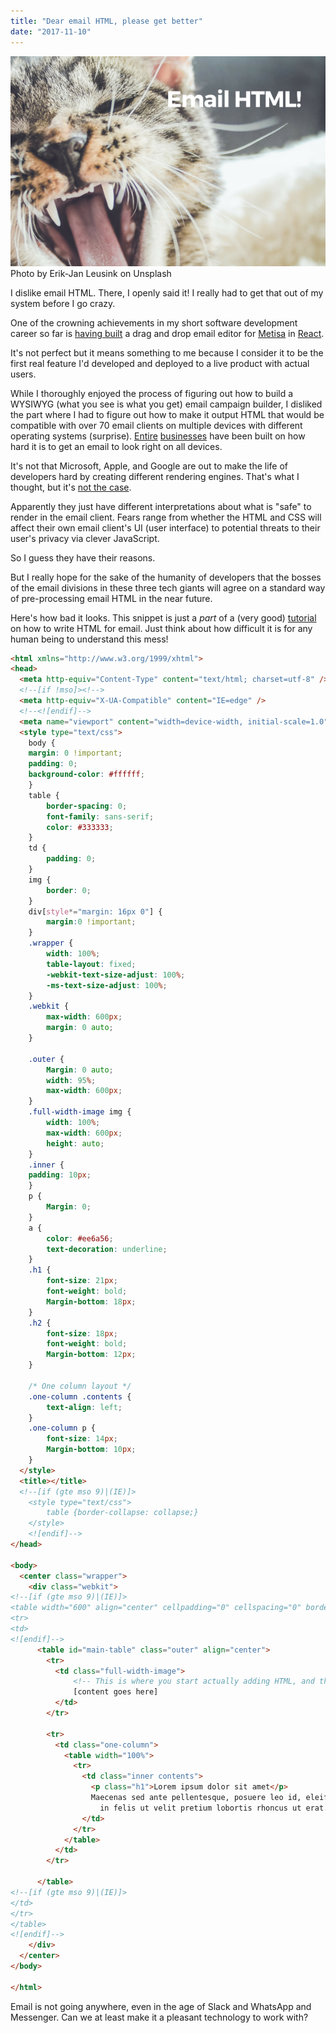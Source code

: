 ```yaml
---
title: "Dear email HTML, please get better"
date: "2017-11-10"
---
```


![i hate email html banner with a cat with mouth open wide looking unhappy](images/BSP-i-hate-email-html.png) Photo by Erik-Jan Leusink on Unsplash

I dislike email HTML. There, I openly said it! I really had to get that out of my system before I go crazy.

One of the crowning achievements in my short software development career so far is [having built](/2017-05-21-building-app-features-2017/) a drag and drop email editor for [Metisa](https://askmetisa.com) in [React](https://reactjs.org/).

It's not perfect but it means something to me because I consider it to be the first real feature I'd developed and deployed to a live product with actual users.

While I thoroughly enjoyed the process of figuring out how to build a WYSIWYG (what you see is what you get) email campaign builder, I disliked the part where I had to figure out how to make it output HTML that would be compatible with over 70 email clients on multiple devices with different operating systems (surprise). [Entire](https://litmus.com/) [businesses](https://www.emailonacid.com/) have been built on how hard it is to get an email to look right on all devices.

It's not that Microsoft, Apple, and Google are out to make the life of developers hard by creating different rendering engines. That's what I thought, but it's [not the case](https://litmus.com/help/email-clients/rendering-engines/).

Apparently they just have different interpretations about what is "safe" to render in the email client. Fears range from whether the HTML and CSS will affect their own email client's UI (user interface) to potential threats to their user's privacy via clever JavaScript.

So I guess they have their reasons.

But I really hope for the sake of the humanity of developers that the bosses of the email divisions in these three tech giants will agree on a standard way of pre-processing email HTML in the near future.

Here's how bad it looks. This snippet is just a _part_ of a (very good) [tutorial](https://webdesign.tutsplus.com/tutorials/creating-a-future-proof-responsive-email-without-media-queries--cms-23919) on how to write HTML for email. Just think about how difficult it is for any human being to understand this mess!

```html
<html xmlns="http://www.w3.org/1999/xhtml">
<head>
  <meta http-equiv="Content-Type" content="text/html; charset=utf-8" />
  <!--[if !mso]><!-->
  <meta http-equiv="X-UA-Compatible" content="IE=edge" />
  <!--<![endif]-->
  <meta name="viewport" content="width=device-width, initial-scale=1.0">
  <style type="text/css">
    body {
    margin: 0 !important;
    padding: 0;
    background-color: #ffffff;
    }
    table {
        border-spacing: 0;
        font-family: sans-serif;
        color: #333333;
    }
    td {
        padding: 0;
    }
    img {
        border: 0;
    }
    div[style*="margin: 16px 0"] { 
        margin:0 !important;
    }
    .wrapper {
        width: 100%;
        table-layout: fixed;
        -webkit-text-size-adjust: 100%;
        -ms-text-size-adjust: 100%;
    }
    .webkit {
        max-width: 600px;
        margin: 0 auto;
    }

    .outer {
        Margin: 0 auto;
        width: 95%;
        max-width: 600px;
    }
    .full-width-image img {
        width: 100%;
        max-width: 600px;
        height: auto;
    }
    .inner {
    padding: 10px;
    }
    p {
        Margin: 0;
    }
    a {
        color: #ee6a56;
        text-decoration: underline;
    }
    .h1 {
        font-size: 21px;
        font-weight: bold;
        Margin-bottom: 18px;
    }
    .h2 {
        font-size: 18px;
        font-weight: bold;
        Margin-bottom: 12px;
    }

    /* One column layout */
    .one-column .contents {
        text-align: left;
    }
    .one-column p {
        font-size: 14px;
        Margin-bottom: 10px;
    }
  </style>
  <title></title>
  <!--[if (gte mso 9)|(IE)]>
    <style type="text/css">
        table {border-collapse: collapse;}
    </style>
    <![endif]-->
</head>

<body>
  <center class="wrapper">
    <div class="webkit">
<!--[if (gte mso 9)|(IE)]>
<table width="600" align="center" cellpadding="0" cellspacing="0" border="0">
<tr>
<td>
<![endif]-->
      <table id="main-table" class="outer" align="center">
        <tr>
          <td class="full-width-image">
              <!-- This is where you start actually adding HTML, and they look like more of this -->
              [content goes here]
          </td>
        </tr>
        
        <tr>
          <td class="one-column">
            <table width="100%">
              <tr>
                <td class="inner contents">
                  <p class="h1">Lorem ipsum dolor sit amet</p>
                  Maecenas sed ante pellentesque, posuere leo id, eleifend dolor. Class aptent taciti sociosqu ad litora torquent per conubia nostra, per inceptos himenaeos. Praesent laoreet malesuada cursus. Maecenas scelerisque congue eros eu posuere. Praesent
                    in felis ut velit pretium lobortis rhoncus ut erat.
                </td>
              </tr>
            </table>
          </td>
        </tr>

      </table>
<!--[if (gte mso 9)|(IE)]>
</td>
</tr>
</table>
<![endif]-->
    </div>
  </center>
</body>

</html>
```

Email is not going anywhere, even in the age of Slack and WhatsApp and Messenger. Can we at least make it a pleasant technology to work with?
